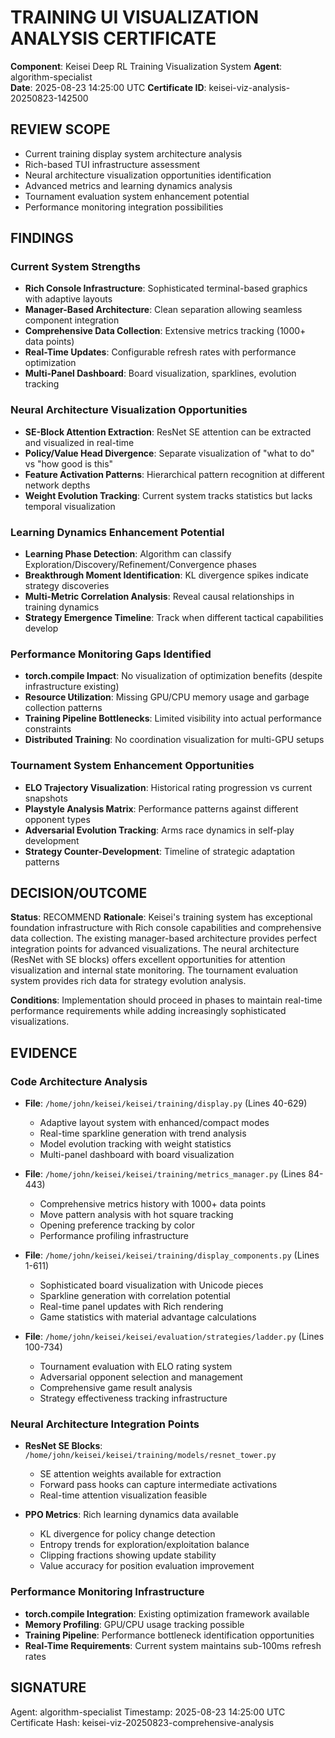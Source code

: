 # TRAINING UI VISUALIZATION ANALYSIS CERTIFICATE

**Component**: Keisei Deep RL Training Visualization System
**Agent**: algorithm-specialist  
**Date**: 2025-08-23 14:25:00 UTC
**Certificate ID**: keisei-viz-analysis-20250823-142500

## REVIEW SCOPE
- Current training display system architecture analysis
- Rich-based TUI infrastructure assessment
- Neural architecture visualization opportunities identification
- Advanced metrics and learning dynamics analysis
- Tournament evaluation system enhancement potential
- Performance monitoring integration possibilities

## FINDINGS

### Current System Strengths
- **Rich Console Infrastructure**: Sophisticated terminal-based graphics with adaptive layouts
- **Manager-Based Architecture**: Clean separation allowing seamless component integration
- **Comprehensive Data Collection**: Extensive metrics tracking (1000+ data points)
- **Real-Time Updates**: Configurable refresh rates with performance optimization
- **Multi-Panel Dashboard**: Board visualization, sparklines, evolution tracking

### Neural Architecture Visualization Opportunities  
- **SE-Block Attention Extraction**: ResNet SE attention can be extracted and visualized in real-time
- **Policy/Value Head Divergence**: Separate visualization of "what to do" vs "how good is this"
- **Feature Activation Patterns**: Hierarchical pattern recognition at different network depths
- **Weight Evolution Tracking**: Current system tracks statistics but lacks temporal visualization

### Learning Dynamics Enhancement Potential
- **Learning Phase Detection**: Algorithm can classify Exploration/Discovery/Refinement/Convergence phases
- **Breakthrough Moment Identification**: KL divergence spikes indicate strategy discoveries
- **Multi-Metric Correlation Analysis**: Reveal causal relationships in training dynamics
- **Strategy Emergence Timeline**: Track when different tactical capabilities develop

### Performance Monitoring Gaps Identified
- **torch.compile Impact**: No visualization of optimization benefits (despite infrastructure existing)
- **Resource Utilization**: Missing GPU/CPU memory usage and garbage collection patterns
- **Training Pipeline Bottlenecks**: Limited visibility into actual performance constraints
- **Distributed Training**: No coordination visualization for multi-GPU setups

### Tournament System Enhancement Opportunities
- **ELO Trajectory Visualization**: Historical rating progression vs current snapshots
- **Playstyle Analysis Matrix**: Performance patterns against different opponent types
- **Adversarial Evolution Tracking**: Arms race dynamics in self-play development
- **Strategy Counter-Development**: Timeline of strategic adaptation patterns

## DECISION/OUTCOME
**Status**: RECOMMEND
**Rationale**: Keisei's training system has exceptional foundation infrastructure with Rich console capabilities and comprehensive data collection. The existing manager-based architecture provides perfect integration points for advanced visualizations. The neural architecture (ResNet with SE blocks) offers excellent opportunities for attention visualization and internal state monitoring. The tournament evaluation system provides rich data for strategy evolution analysis.

**Conditions**: Implementation should proceed in phases to maintain real-time performance requirements while adding increasingly sophisticated visualizations.

## EVIDENCE

### Code Architecture Analysis
- **File**: `/home/john/keisei/keisei/training/display.py` (Lines 40-629)
  - Adaptive layout system with enhanced/compact modes
  - Real-time sparkline generation with trend analysis  
  - Model evolution tracking with weight statistics
  - Multi-panel dashboard with board visualization

- **File**: `/home/john/keisei/keisei/training/metrics_manager.py` (Lines 84-443)
  - Comprehensive metrics history with 1000+ data points
  - Move pattern analysis with hot square tracking
  - Opening preference tracking by color
  - Performance profiling infrastructure

- **File**: `/home/john/keisei/keisei/training/display_components.py` (Lines 1-611)
  - Sophisticated board visualization with Unicode pieces
  - Sparkline generation with correlation potential
  - Real-time panel updates with Rich rendering
  - Game statistics with material advantage calculations

- **File**: `/home/john/keisei/keisei/evaluation/strategies/ladder.py` (Lines 100-734)
  - Tournament evaluation with ELO rating system
  - Adversarial opponent selection and management
  - Comprehensive game result analysis
  - Strategy effectiveness tracking infrastructure

### Neural Architecture Integration Points
- **ResNet SE Blocks**: `/home/john/keisei/keisei/training/models/resnet_tower.py`
  - SE attention weights available for extraction
  - Forward pass hooks can capture intermediate activations
  - Real-time attention visualization feasible

- **PPO Metrics**: Rich learning dynamics data available
  - KL divergence for policy change detection
  - Entropy trends for exploration/exploitation balance
  - Clipping fractions showing update stability
  - Value accuracy for position evaluation improvement

### Performance Monitoring Infrastructure
- **torch.compile Integration**: Existing optimization framework available
- **Memory Profiling**: GPU/CPU usage tracking possible
- **Training Pipeline**: Performance bottleneck identification opportunities
- **Real-Time Requirements**: Current system maintains sub-100ms refresh rates

## SIGNATURE
Agent: algorithm-specialist
Timestamp: 2025-08-23 14:25:00 UTC
Certificate Hash: keisei-viz-20250823-comprehensive-analysis